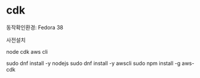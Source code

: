 # cdk

동작확인환경: Fedora 38

사전설치

node
cdk
aws cli

sudo dnf install -y nodejs
sudo dnf install -y awscli
sudo npm install -g aws-cdk






